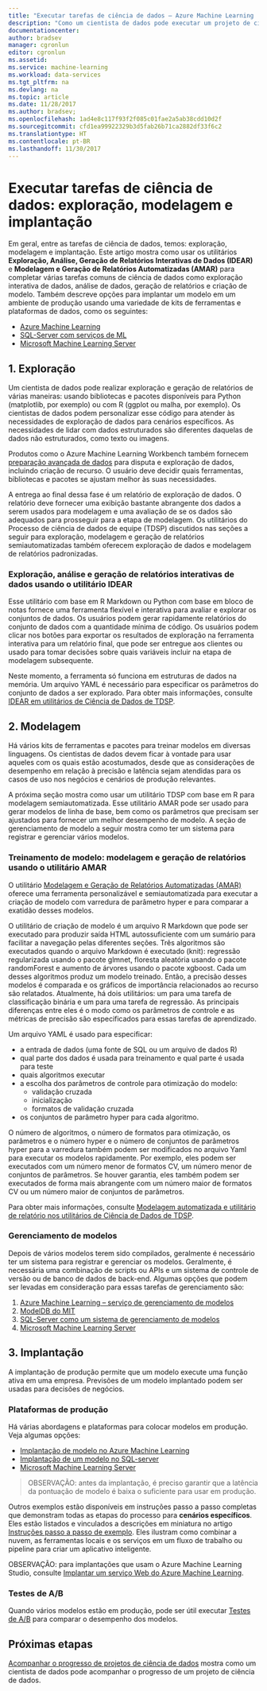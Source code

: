 ```yaml
---
title: "Executar tarefas de ciência de dados – Azure Machine Learning | Microsoft Docs"
description: "Como um cientista de dados pode executar um projeto de ciência de dados de modo rastreável, com controle de versão e colaborativo."
documentationcenter: 
author: bradsev
manager: cgronlun
editor: cgronlun
ms.assetid: 
ms.service: machine-learning
ms.workload: data-services
ms.tgt_pltfrm: na
ms.devlang: na
ms.topic: article
ms.date: 11/28/2017
ms.author: bradsev;
ms.openlocfilehash: 1ad4e8c117f93f2f085c01fae2a5ab38cdd10d2f
ms.sourcegitcommit: cfd1ea99922329b3d5fab26b71ca2882df33f6c2
ms.translationtype: HT
ms.contentlocale: pt-BR
ms.lasthandoff: 11/30/2017
---
```

# <a name="execute-data-science-tasks-exploration-modeling-and-deployment"></a>Executar tarefas de ciência de dados: exploração, modelagem e implantação

Em geral, entre as tarefas de ciência de dados, temos: exploração, modelagem e implantação. Este artigo mostra como usar os utilitários **Exploração, Análise, Geração de Relatórios Interativas de Dados (IDEAR)** e **Modelagem e Geração de Relatórios Automatizadas (AMAR)** para completar várias tarefas comuns de ciência de dados como exploração interativa de dados, análise de dados, geração de relatórios e criação de modelo. Também descreve opções para implantar um modelo em um ambiente de produção usando uma variedade de kits de ferramentas e plataformas de dados, como os seguintes:

- [Azure Machine Learning](../preview/index.yml)
- [SQL-Server com serviços de ML](https://docs.microsoft.com/sql/advanced-analytics/r/r-services#in-database-analytics-with-sql-server)
- [Microsoft Machine Learning Server](https://docs.microsoft.com/machine-learning-server/what-is-machine-learning-server)


## 1. <a name='DataQualityReportUtility-1'></a> Exploração 

Um cientista de dados pode realizar exploração e geração de relatórios de várias maneiras: usando bibliotecas e pacotes disponíveis para Python (matplotlib, por exemplo) ou com R (ggplot ou malha, por exemplo). Os cientistas de dados podem personalizar esse código para atender às necessidades de exploração de dados para cenários específicos. As necessidades de lidar com dados estruturados são diferentes daquelas de dados não estruturados, como texto ou imagens. 

Produtos como o Azure Machine Learning Workbench também fornecem [preparação avançada de dados](../preview/tutorial-bikeshare-dataprep.md) para disputa e exploração de dados, incluindo criação de recurso. O usuário deve decidir quais ferramentas, bibliotecas e pacotes se ajustam melhor às suas necessidades. 

A entrega ao final dessa fase é um relatório de exploração de dados. O relatório deve fornecer uma exibição bastante abrangente dos dados a serem usados para modelagem e uma avaliação de se os dados são adequados para prosseguir para a etapa de modelagem. Os utilitários do Processo de ciência de dados de equipe (TDSP) discutidos nas seções a seguir para exploração, modelagem e geração de relatórios semiautomatizadas também oferecem exploração de dados e modelagem de relatórios padronizadas. 

### <a name="interactive-data-exploration-analysis-and-reporting-using-the-idear-utility"></a>Exploração, análise e geração de relatórios interativas de dados usando o utilitário IDEAR

Esse utilitário com base em R Markdown ou Python com base em bloco de notas fornece uma ferramenta flexível e interativa para avaliar e explorar os conjuntos de dados. Os usuários podem gerar rapidamente relatórios do conjunto de dados com a quantidade mínima de código. Os usuários podem clicar nos botões para exportar os resultados de exploração na ferramenta interativa para um relatório final, que pode ser entregue aos clientes ou usado para tomar decisões sobre quais variáveis incluir na etapa de modelagem subsequente.

Neste momento, a ferramenta só funciona em estruturas de dados na memória. Um arquivo YAML é necessário para especificar os parâmetros do conjunto de dados a ser explorado. Para obter mais informações, consulte [IDEAR em utilitários de Ciência de Dados de TDSP](https://github.com/Azure/Azure-TDSP-Utilities/tree/master/DataScienceUtilities/DataReport-Utils).


## 2. <a name='ModelingUtility-2'></a> Modelagem

Há vários kits de ferramentas e pacotes para treinar modelos em diversas linguagens. Os cientistas de dados devem ficar à vontade para usar aqueles com os quais estão acostumados, desde que as considerações de desempenho em relação à precisão e latência sejam atendidas para os casos de uso nos negócios e cenários de produção relevantes.

A próxima seção mostra como usar um utilitário TDSP com base em R para modelagem semiautomatizada. Esse utilitário AMAR pode ser usado para gerar modelos de linha de base, bem como os parâmetros que precisam ser ajustados para fornecer um melhor desempenho de modelo.
A seção de gerenciamento de modelo a seguir mostra como ter um sistema para registrar e gerenciar vários modelos.


### <a name="model-training-modeling-and-reporting-using-the-amar-utility"></a>Treinamento de modelo: modelagem e geração de relatórios usando o utilitário AMAR

O utilitário [Modelagem e Geração de Relatórios Automatizadas (AMAR)](https://github.com/Azure/Azure-TDSP-Utilities/tree/master/DataScienceUtilities/Modeling) oferece uma ferramenta personalizável e semiautomatizada para executar a criação de modelo com varredura de parâmetro hyper e para comparar a exatidão desses modelos. 

O utilitário de criação de modelo é um arquivo R Markdown que pode ser executado para produzir saída HTML autossuficiente com um sumário para facilitar a navegação pelas diferentes seções. Três algoritmos são executados quando o arquivo Markdown é executado (knit): regressão regularizada usando o pacote glmnet, floresta aleatória usando o pacote randomForest e aumento de árvores usando o pacote xgboost. Cada um desses algoritmos produz um modelo treinado. Então, a precisão desses modelos é comparada e os gráficos de importância relacionados ao recurso são relatados. Atualmente, há dois utilitários: um para uma tarefa de classificação binária e um para uma tarefa de regressão. As principais diferenças entre eles é o modo como os parâmetros de controle e as métricas de precisão são especificados para essas tarefas de aprendizado. 

Um arquivo YAML é usado para especificar:

- a entrada de dados (uma fonte de SQL ou um arquivo de dados R) 
- qual parte dos dados é usada para treinamento e qual parte é usada para teste
- quais algoritmos executar 
- a escolha dos parâmetros de controle para otimização do modelo:
    - validação cruzada 
    - inicialização
    - formatos de validação cruzada
- os conjuntos de parâmetro hyper para cada algoritmo. 

O número de algoritmos, o número de formatos para otimização, os parâmetros e o número hyper e o número de conjuntos de parâmetros hyper para a varredura também podem ser modificados no arquivo Yaml para executar os modelos rapidamente. Por exemplo, eles podem ser executados com um número menor de formatos CV, um número menor de conjuntos de parâmetros. Se houver garantia, eles também podem ser executados de forma mais abrangente com um número maior de formatos CV ou um número maior de conjuntos de parâmetros.

Para obter mais informações, consulte [Modelagem automatizada e utilitário de relatório nos utilitários de Ciência de Dados de TDSP](https://github.com/Azure/Azure-TDSP-Utilities/tree/master/DataScienceUtilities/Modeling).

### <a name="model-management"></a>Gerenciamento de modelos
Depois de vários modelos terem sido compilados, geralmente é necessário ter um sistema para registrar e gerenciar os modelos. Geralmente, é necessária uma combinação de scripts ou APIs e um sistema de controle de versão ou de banco de dados de back-end. Algumas opções que podem ser levadas em consideração para essas tarefas de gerenciamento são:

1. [Azure Machine Learning – serviço de gerenciamento de modelos](../preview/index.yml)
2. [ModelDB do MIT](https://mitdbg.github.io/modeldb/) 
3. [SQL-Server como um sistema de gerenciamento de modelos](https://blogs.technet.microsoft.com/dataplatforminsider/2016/10/17/sql-server-as-a-machine-learning-model-management-system/)
4. [Microsoft Machine Learning Server](https://docs.microsoft.com/sql/advanced-analytics/r/r-server-standalone)

## 3. <a name='Deployment-3'></a> Implantação

A implantação de produção permite que um modelo execute uma função ativa em uma empresa. Previsões de um modelo implantado podem ser usadas para decisões de negócios.

### <a name="production-platforms"></a>Plataformas de produção
Há várias abordagens e plataformas para colocar modelos em produção. Veja algumas opções:


- [Implantação de modelo no Azure Machine Learning](https://docs.microsoft.com/azure/machine-learning/preview/model-management-overview)
- [Implantação de um modelo no SQL-server](https://docs.microsoft.com/sql/advanced-analytics/tutorials/sqldev-py6-operationalize-the-model)
- [Microsoft Machine Learning Server](https://docs.microsoft.com/sql/advanced-analytics/r/r-server-standalone)

>
>
>OBSERVAÇÃO: antes da implantação, é preciso garantir que a latência da pontuação de modelo é baixa o suficiente para usar em produção.
>

Outros exemplos estão disponíveis em instruções passo a passo completas que demonstram todas as etapas do processo para **cenários específicos**. Eles estão listados e vinculados a descrições em miniatura no artigo [Instruções passo a passo de exemplo](walkthroughs.md). Eles ilustram como combinar a nuvem, as ferramentas locais e os serviços em um fluxo de trabalho ou pipeline para criar um aplicativo inteligente.

OBSERVAÇÃO: para implantações que usam o Azure Machine Learning Studio, consulte [Implantar um serviço Web do Azure Machine Learning](../studio/publish-a-machine-learning-web-service.md).

### <a name="ab-testing"></a>Testes de A/B
Quando vários modelos estão em produção, pode ser útil executar [Testes de A/B](https://en.wikipedia.org/wiki/A/B_testing) para comparar o desempenho dos modelos. 

 
## <a name="next-steps"></a>Próximas etapas

[Acompanhar o progresso de projetos de ciência de dados](track-progress.md) mostra como um cientista de dados pode acompanhar o progresso de um projeto de ciência de dados.
 


